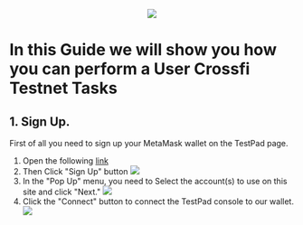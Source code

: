 <p align="center">
 <img src="https://i.postimg.cc/4xV0YcVk/398312834-1264357517679972-6145588202110043290-n.png"/></a>
</p>

# In this Guide we will show you how you can perform a User Crossfi Testnet Tasks

## 1. Sign Up.

First of all you need to sign up your MetaMask wallet on the TestPad page.

1. Open the following [link](https://testpad.xfi.foundation/)
2. Then Click "Sign Up" button <img src="https://i.postimg.cc/k4Nr0ZTc/1.jpg"/></a>
3. In the "Pop Up" menu, you need to Select the account(s) to use on this site and click "Next." <img src="https://i.postimg.cc/Bn5VQDTS/2.jpg"/></a>
4. Click the "Connect" button to connect the TestPad console to our wallet. <img src="https://i.postimg.cc/sX8cJ9dR/3.jpg"/></a>
